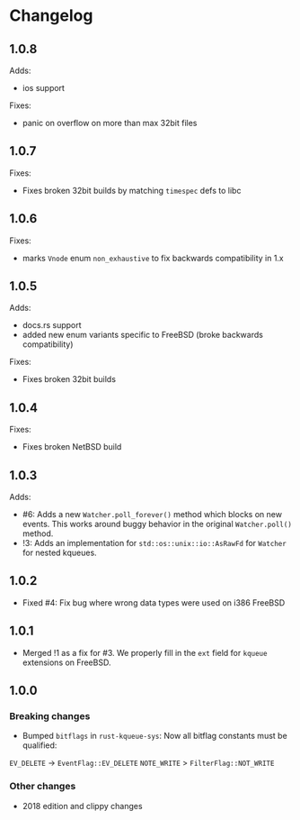 # Changelog

## 1.0.8

Adds:

* ios support

Fixes:

* panic on overflow on more than max 32bit files

## 1.0.7

Fixes:

* Fixes broken 32bit builds by matching `timespec` defs to libc

## 1.0.6

Fixes:

* marks `Vnode` enum `non_exhaustive` to fix backwards compatibility in 1.x

## 1.0.5

Adds:

* docs.rs support
* added new enum variants specific to FreeBSD (broke backwards compatibility)

Fixes:

* Fixes broken 32bit builds

## 1.0.4

Fixes:

* Fixes broken NetBSD build

## 1.0.3

Adds:

* #6: Adds a new `Watcher.poll_forever()` method which blocks on new events. This works
  around buggy behavior in the original `Watcher.poll()` method.
* !3: Adds an implementation for `std::os::unix::io::AsRawFd` for `Watcher` for
  nested kqueues.

## 1.0.2

* Fixed #4: Fix bug where wrong data types were used on i386 FreeBSD

## 1.0.1

* Merged !1 as a fix for #3. We properly fill in the `ext` field for `kqueue`
  extensions on FreeBSD.

## 1.0.0

### Breaking changes

* Bumped `bitflags` in `rust-kqueue-sys`: Now all bitflag constants must be qualified:

`EV_DELETE` -> `EventFlag::EV_DELETE`
`NOTE_WRITE` > `FilterFlag::NOT_WRITE`

### Other changes

* 2018 edition and clippy changes
